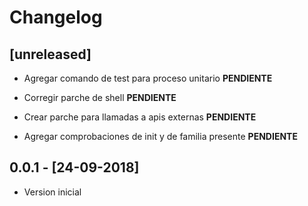 # Changelog

## [unreleased]

- Agregar comando de test para proceso unitario __PENDIENTE__

- Corregir parche de shell  __PENDIENTE__

- Crear parche para llamadas a apis externas  __PENDIENTE__

- Agregar comprobaciones de init y de familia presente  __PENDIENTE__

## 0.0.1 - [24-09-2018]

- Version inicial


